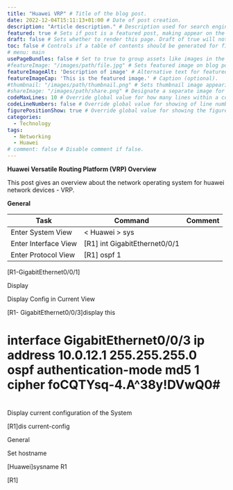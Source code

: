 ```yaml
---
title: "Huawei VRP" # Title of the blog post.
date: 2022-12-04T15:11:13+01:00 # Date of post creation.
description: "Article description." # Description used for search engine.
featured: true # Sets if post is a featured post, making appear on the home page side bar.
draft: false # Sets whether to render this page. Draft of true will not be rendered.
toc: false # Controls if a table of contents should be generated for first-level links automatically.
# menu: main
usePageBundles: false # Set to true to group assets like images in the same folder as this post.
#featureImage: "/images/path/file.jpg" # Sets featured image on blog post.
featureImageAlt: 'Description of image' # Alternative text for featured image.
featureImageCap: 'This is the featured image.' # Caption (optional).
#thumbnail: "/images/path/thumbnail.png" # Sets thumbnail image appearing inside card on homepage.
#shareImage: "/images/path/share.png" # Designate a separate image for social media sharing.
codeMaxLines: 10 # Override global value for how many lines within a code block before auto-collapsing.
codeLineNumbers: false # Override global value for showing of line numbers within code block.
figurePositionShow: true # Override global value for showing the figure label.
categories:
  - Technology
tags:
  - Networking
  - Huawei
# comment: false # Disable comment if false.
---
```


**Huawei Versatile Routing Platform (VRP) Overview**

This post gives an overview about the network operating system for huawei network devices - VRP.


**General**

|  Task |  Command | Comment  |  
|---|---|---|
| Enter System View   |  < Huawei > sys  
| Enter Interface View   |  [R1] int GigabitEthernet0/0/1  |   |   |   |
| Enter Protocol View  |  [R1] ospf 1  |   |   |   |
 

 

 

 

 

 







 





[R1-GigabitEthernet0/0/1] 

 





 

 

Display 

 

 

Display Config in Current View 

[R1- GigabitEthernet0/0/3]display this 

# interface GigabitEthernet0/0/3 ip address 10.0.12.1 255.255.255.0 ospf authentication-mode md5 1 cipher foCQTYsq-4.A\^38y!DVwQ0# 

# 

 

Display current configuration of the System 

[R1]dis current-config 

 

 

 

 

General 

 

  

Set hostname 

[Huawei]sysname R1 

[R1] 

 

 

 

 

